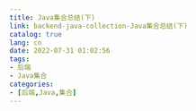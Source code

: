 ```yaml
---
title: Java集合总结(下)
link: backend-java-collection-Java集合总结(下)
catalog: true
lang: cn
date: 2022-07-31 01:02:56 
tags:
- 后端
- Java集合
categories:
- [后端,Java,集合]
---
```

